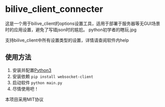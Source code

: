 # bilive_client_connecter

这是一个用于bilive_client的options设置工具，适用于部署于服务器等无GUI场景时的应用设置，避免了写错json时的尴尬。
python初学者的瞎玩.jpg

支持bilive_client中所有设置类型的设置，详情请查阅软件内help

## 使用方法

1. 安装并配置[Python3](https://www.python.org/downloads/windows/)
2. 安装依赖 `pip install websocket-client`
3. 启动软件 `python main.py`
4. 尽情使用吧！

本项目采用MIT协议
